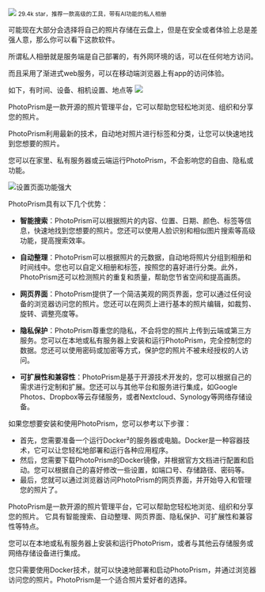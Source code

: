 <img src="/assets/image/240114-私人相册管理-1.png" style="max-width: 70%; height: auto;">
<small>29.4k star，推荐一款高级的工具，带有AI功能的私人相册</small>


可能现在大部分会选择将自己的照片存储在云盘上，但是在安全或者体验上总是差强人意，那么你可以看下这款软件。

所谓私人相册就是服务端是自己部署的，有外网环境的话，可以在任何地方访问。

而且采用了渐进式web服务，可以在移动端浏览器上有app的访问体验。

如下，有时间、设备、相机设置、地点等
![](/assets/image/240114-私人相册管理-1.png)


PhotoPrism是一款开源的照片管理平台，它可以帮助您轻松地浏览、组织和分享您的照片。

PhotoPrism利用最新的技术，自动地对照片进行标签和分类，让您可以快速地找到您想要的照片。

您可以在家里、私有服务器或云端运行PhotoPrism，不会影响您的自由、隐私或功能。


![设置页面功能强大](/assets/image/240114-私人相册管理-2.png)


PhotoPrism具有以下几个优势：

- **智能搜索**：PhotoPrism可以根据照片的内容、位置、日期、颜色、标签等信息，快速地找到您想要的照片。您还可以使用人脸识别和相似图片搜索等高级功能，提高搜索效率。

- **自动整理**：PhotoPrism可以根据照片的元数据，自动地将照片分组到相册和时间线中。您也可以自定义相册和标签，按照您的喜好进行分类。此外，PhotoPrism还可以检测照片的重复和质量，帮助您节省空间和提高画质。

- **网页界面**：PhotoPrism提供了一个简洁美观的网页界面，您可以通过任何设备的浏览器访问您的照片。您还可以在网页上进行基本的照片编辑，如裁剪、旋转、调整亮度等。

- **隐私保护**：PhotoPrism尊重您的隐私，不会将您的照片上传到云端或第三方服务。您可以在本地或私有服务器上安装和运行PhotoPrism，完全控制您的数据。您还可以使用密码或加密等方式，保护您的照片不被未经授权的人访问。

- **可扩展性和兼容性**：PhotoPrism是基于开源技术开发的，您可以根据自己的需求进行定制和扩展。您还可以与其他平台和服务进行集成，如Google Photos、Dropbox等云存储服务，或者Nextcloud、Synology等网络存储设备。

如果您想要安装和使用PhotoPrism，您可以参考以下步骤：

- 首先，您需要准备一个运行Docker²的服务器或电脑。Docker是一种容器技术，它可以让您轻松地部署和运行各种应用程序。
- 然后，您需要下载PhotoPrism的Docker镜像，并根据官方文档进行配置和启动。您可以根据自己的喜好修改一些设置，如端口号、存储路径、密码等。
- 最后，您就可以通过浏览器访问PhotoPrism的网页界面，并开始导入和管理您的照片了。

PhotoPrism是一款开源的照片管理平台，它可以帮助您轻松地浏览、组织和分享您的照片。
它具有智能搜索、自动整理、网页界面、隐私保护、可扩展性和兼容性等特点。

您可以在本地或私有服务器上安装和运行PhotoPrism，或者与其他云存储服务或网络存储设备进行集成。

您只需要使用Docker技术，就可以快速地部署和启动PhotoPrism，并通过浏览器访问您的照片。PhotoPrism是一个适合照片爱好者的选择。